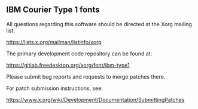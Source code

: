 IBM Courier Type 1 fonts
------------------------

All questions regarding this software should be directed at the
Xorg mailing list:

  https://lists.x.org/mailman/listinfo/xorg

The primary development code repository can be found at:

  https://gitlab.freedesktop.org/xorg/font/ibm-type1

Please submit bug reports and requests to merge patches there.

For patch submission instructions, see:

  https://www.x.org/wiki/Development/Documentation/SubmittingPatches


